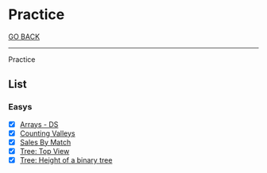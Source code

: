 # Practice

[GO BACK](../../README.md)

___

Practice

## List

### Easys

* [x] [Arrays - DS ](./Arrays-DS/README.md)
* [x] [Counting Valleys](./Counting-Valleys/README.md)
* [x] [Sales By Match](./Sales-By-Match/README.md)
* [x] [Tree: Top View](./Tree_Top-View/README.md)
* [x] [Tree: Height of a binary tree](./Tree_Height-of-a-Binary-Tree/README.md)